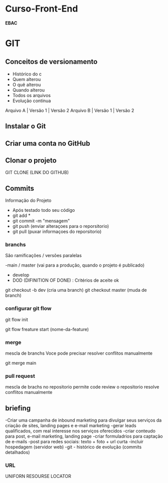 # Curso-Front-End
#### EBAC
# GIT
## Conceitos de versionamento
- Histórico do c
- Quem alterou
- O quê alterou
- Quando alterou
- Todos os arquivos
- Evolução contínua

Arquivo A | Versão 1 | Versão 2
Arquivo B | Versão 1 | Versão 2

## Instalar o Git

## Criar uma conta no GitHub

## Clonar o projeto
GIT CLONE (LINK DO GITHUB)

## Commits
Informação do Projeto
- Após testado todo seu código
- git add *
- git commit -m "mensagem"
-  git push (enviar alteraçoes para o reporsitorio)
- git pull (puxar informaçoes do reporsitorio)

### branchs 
São ramificações / versões paralelas

-main / master (vai para a produção, quando o projeto é publicado)
- develop
- DOD (DIFINITION OF DONE) : Critérios de aceite ok

git checkout -b dev (cria uma branch)
git checkout master (muda de branch)

### configurar git flow
git flow init  

git flow freature start (nome-da-feature)




### merge
mescla de branchs
Voce pode precisar resolver conflitos manualmente



git merge main

### pull request
mescla de brachs no repositorio
permite code review
o repositorio resolve conflitos manualmente  

## briefing

-Criar uma campanha de inbound marketing para divulgar seus serviços da criação de sites, landing pages e e-mail marketing
-gerar leads qualificados, com real interesse nos serviços oferecidos
-criar conteudo para post, e-mail marketing, landing page
-criar formuladrios para captação de e-mails
-post para redes sociais: texto + foto + url curta
-incluir hospedagem (servidor web)
-git - histórico de evolução (commits detalhados)

### URL
 UNIFORN RESOURSE LOCATOR



